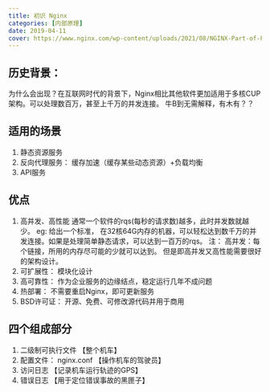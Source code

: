 ```yaml
---
title: 初识 Nginx
categories: [内部原理]
date: 2019-04-11
cover: https://www.nginx.com/wp-content/uploads/2021/08/NGINX-Part-of-F5-horiz-black-type-1.svg
---
```


## 历史背景：

为什么会出现？在互联网时代的背景下，Nginx相比其他软件更加适用于多核CUP架构。可以处理数百万，甚至上千万的并发连接。 牛B到无需解释，有木有？？

## 适用的场景

1. 静态资源服务
2. 反向代理服务： 缓存加速（缓存某些动态资源）+负载均衡
3. API服务

## 优点

1. 高并发、高性能  通常一个软件的rqs(每秒的请求数)越多，此时并发数就越少。
eg: 给出一个标准， 在32核64G内存的机器，可以轻松达到数千万的并发连接。如果是处理简单静态请求，可以达到一百万的rqs。
注：
高并发：每个链接，所用的内存尽可能的少就可以达到。 但是即高并发又高性能需要很好的架构设计。
2. 可扩展性： 模块化设计
3. 高可靠性： 作为企业服务的边缘结点，稳定运行几年不成问题
4. 热部署： 不需要重启Nginx，即可更新服务
5. BSD许可证： 开源、免费、可修改源代码并用于商用

## 四个组成部分

1. 二级制可执行文件 【整个机车】
2. 配置文件： nginx.conf  【操作机车的驾驶员】
3. 访问日志 【记录机车运行轨迹的GPS】
4. 错误日志 【用于定位错误事故的黑匣子】